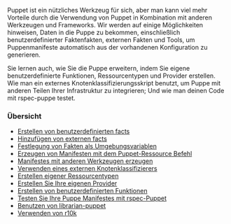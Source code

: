 Puppet ist ein nützliches Werkzeug für sich, aber man kann viel mehr Vorteile durch die Verwendung von Puppet in Kombination mit anderen Werkzeugen und Frameworks. Wir werden auf einige Möglichkeiten hinweisen, Daten in die Puppe zu bekommen, einschließlich benutzerdefinierter Faktenfakten, externen Fakten und Tools, um Puppenmanifeste automatisch aus der vorhandenen Konfiguration zu generieren.

Sie lernen auch, wie Sie die Puppe erweitern, indem Sie eigene benutzerdefinierte Funktionen, Ressourcentypen und Provider erstellen. Wie man ein externes Knotenklassifizierungsskript benutzt, um Puppe mit anderen Teilen Ihrer Infrastruktur zu integrieren; Und wie man deinen Code mit rspec-puppe testet.


### Übersicht

* [Erstellen von benutzerdefinierten facts](../puppet4-externe-tools-ecosystem-nenutzer-fats)
* [Hinzufügen von externen facts](../puppet4-externe-tools-ecosystem-extern-facts)
* [Festlegung von Fakten als Umgebungsvariablen](../puppet4-externe-tools-ecosystem-facts-env)
* [Erzeugen von Manifesten mit dem Puppet-Ressource Befehl](../puppet4-externe-tools-ecosystem-ressource-befehl)
* [Manifestes mit anderen Werkzeugen erzeugen](../puppet4-externe-tools-ecosystem-externel-tools)
* [Verwenden eines externen Knotenklassifizierers](../puppet4-externe-tools-ecosystem-external-klassen)
* [Erstellen eigener Ressourcentypen](../puppet4-externe-tools-ecosystem-eigene-ressourcen)
* [Erstellen Sie Ihre eigenen Provider](../puppet4-externe-tools-ecosystem-eigener-provider)
* [Erstellen von benutzerdefinierten Funktionen](../puppet4-externe-tools-ecosystem-benutzer-funktionen)
* [Testen Sie Ihre Puppe Manifestes mit rspec-Puppet](../puppet4-externe-tools-ecosystem-rspec)
* [Benutzen von librarian-puppet](../puppet4-externe-tools-ecosystem-librarian)
* [Verwenden von r10k](../puppet4-externe-tools-ecosystem-r10k)